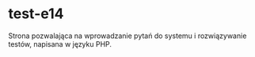 # test-e14
Strona pozwalająca na wprowadzanie pytań do systemu i rozwiązywanie testów, napisana w języku PHP.
